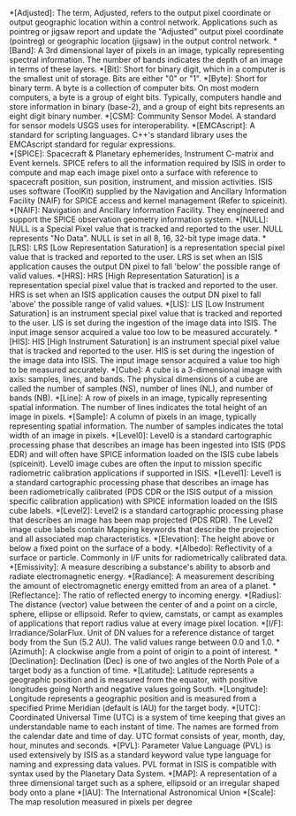 *[Adjusted]: The term, Adjusted, refers to the output pixel coordinate or output geographic location within a control network. Applications such as pointreg or jigsaw report and update the "Adjusted" output pixel coordinate (pointreg) or geographic location (jigsaw) in the output control network. 
*[Band]: A 3rd dimensional layer of pixels in an image, typically representing spectral information. The number of bands indicates the depth of an image in terms of these layers. 
*[Bit]: Short for binary digit, which in a computer is the smallest unit of storage. Bits are either "0" or "1". 
*[Byte]: Short for binary term. A byte is a collection of computer bits. On most modern computers, a byte is a group of eight bits. Typically, computers handle and store information in binary (base-2), and a group of eight bits represents an eight digit binary number.
*[CSM]: Community Sensor Model. A standard for sensor models USGS uses for interoperability. 
*[EMCAscript]: A standard for scripting languages. C++'s standard library uses the EMCAscript standard for regular expressions.  
*[SPICE]: Spacecraft & Planetary ephemerides, Instrument C-matrix and Event kernels. SPICE refers to all the information required by ISIS in order to compute and map each image pixel onto a surface with reference to spacecraft position, sun position, instrument, and mission activities. ISIS uses software (ToolKit) supplied by the Navigation and Ancillary Information Facility (NAIF) for SPICE access and kernel management (Refer to spiceinit). 
*[NAIF]: Navigation and Ancillary Information Facility. They engineered and support the SPICE observation geometry information system. 
*[NULL]: NULL is a Special Pixel value that is tracked and reported to the user. NULL represents "No Data". NULL is set in all 8, 16, 32-bit type image data. 
*[LRS]: LRS [Low Representation Saturation] is a representation special pixel value that is tracked and reported to the user. LRS is set when an ISIS application causes the output DN pixel to fall 'below' the possible range of valid values. 
*[HRS]: HRS [High Representation Saturation] is a representation special pixel value that is tracked and reported to the user. HRS is set when an ISIS application causes the output DN pixel to fall 'above' the possible range of valid values. 
*[LIS]: LIS [Low Instrument Saturation] is an instrument special pixel value that is tracked and reported to the user. LIS is set during the ingestion of the image data into ISIS. The input image sensor acquired a value too low to be measured accurately. 
*[HIS]: HIS [High Instrument Saturation] is an instrument special pixel value that is tracked and reported to the user. HIS is set during the ingestion of the image data into ISIS. The input image sensor acquired a value too high to be measured accurately. 
*[Cube]: A cube is a 3-dimensional image with axis: samples, lines, and bands. The physical dimensions of a cube are called the number of samples (NS), number of lines (NL), and number of bands (NB). 
*[Line]: A row of pixels in an image, typically representing spatial information. The number of lines indicates the total height of an image in pixels. 
*[Sample]: A column of pixels in an image, typically representing spatial information. The number of samples indicates the total width of an image in pixels. 
*[Level0]: Level0 is a standard cartographic processing phase that describes an image has been ingested into ISIS (PDS EDR) and will often have SPICE information loaded on the ISIS cube labels (spiceinit). Level0 image cubes are often the input to mission specific radiometric calibration applications if supported in ISIS. 
*[Level1]: Level1 is a standard cartographic processing phase that describes an image has been radiometrically calibrated (PDS CDR or the ISIS output of a mission specific calibration application) with SPICE information loaded on the ISIS cube labels. 
*[Level2]: Level2 is a standard cartographic processing phase that describes an image has been map projected (PDS RDR). The Level2 image cube labels contain Mapping keywords that describe the projection and all associated map characteristics. 
*[Elevation]: The height above or below a fixed point on the surface of a body. 
*[Albedo]: Reflectivity of a surface or particle. Commonly in I/F units for radiometrically calibrated data. 
*[Emissivity]: A measure describing a substance's ability to absorb and radiate electromagnetic energy. 
*[Radiance]: A measurement describing the amount of electromagnetic energy emitted from an area of a planet. 
*[Reflectance]: The ratio of reflected energy to incoming energy. 
*[Radius]: The distance (vector) value between the center of and a point on a circle, sphere, ellipse or ellipsoid. Refer to qview, camstats, or campt as examples of applications that report radius value at every image pixel location. 
*[I/F]: Irradiance/SolarFlux. Unit of DN values for a reference distance of target body from the Sun (5.2 AU). The valid values range between 0.0 and 1.0. 
*[Azimuth]: A clockwise angle from a point of origin to a point of interest. 
*[Declination]: Declination (Dec) is one of two angles of the North Pole of a target body as a function of time. 
*[Latitude]: Latitude represents a geographic position and is measured from the equator, with positive longitudes going North and negative values going South. 
*[Longitude]: Longitude represents a geographic position and is measured from a specified Prime Meridian (default is IAU) for the target body. 
*[UTC]: Coordinated Universal Time (UTC) is a system of time keeping that gives an understandable name to each instant of time. The names are formed from the calendar date and time of day. UTC format consists of year, month, day, hour, minutes and seconds. 
*[PVL]: Parameter Value Language (PVL) is used extensively by ISIS as a standard keyword value type language for naming and expressing data values. PVL format in ISIS is compatible with syntax used by the Planetary Data System. 
*[MAP]: A representation of a three dimensional target such as a sphere, ellipsoid or an irregular shaped body onto a plane 
*[IAU]: The International Astronomical Union 
*[Scale]: The map resolution measured in pixels per degree 